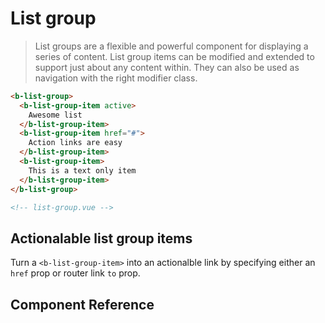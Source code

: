 # List group

> List groups are a flexible and powerful component for displaying a series of content.
List group items can be modified and extended to support just about any content within.
They can also be used as navigation with the right modifier class.

```html
<b-list-group>
  <b-list-group-item active>
    Awesome list
  </b-list-group-item>
  <b-list-group-item href="#">
    Action links are easy
  </b-list-group-item>
  <b-list-group-item>
    This is a text only item
  </b-list-group-item>
</b-list-group>

<!-- list-group.vue -->
```

## Actionalable list group items
Turn a `<b-list-group-item>` into an actionalble link by specifying either an
`href` prop or router link `to` prop.

## Component Reference
